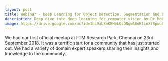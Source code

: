 ```yaml
---
layout: post
title: Webinar - Deep Learning for Object Detection, Segmentation and Classification
description: Deep dive into deep learning for computer vision by Dr.Mohan Raj, Data Scientist, HCL Technologies, Chennai.
image: https://drive.google.com/uc?id=1hL9xU8nKEHeLQsDNqwA6eKlinX7SpwuE
---
```


We had our first official meetup at IITM Research Park, Chennai on 23rd September 2018. It was a terrific start for a community that has just started out. We had a variety of domain expert speakers sharing their insights and knowledge to the community.
